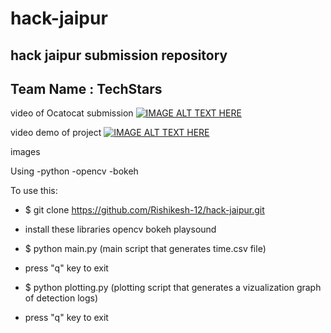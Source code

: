 # hack-jaipur
hack jaipur submission repository
----
## Team Name : TechStars

video of Ocatocat submission
[![IMAGE ALT TEXT HERE](http://img.youtube.com/vi/SKrlHjXN8xs/0.jpg)](https://www.youtube.com/watch?v=TDy1zCTIUDQ)

video demo of project
[![IMAGE ALT TEXT HERE](http://img.youtube.com/vi/SKrlHjXN8xs/0.jpg)](https://www.youtube.com/watch?v=-twIfnvzwsc)

images

Using 
-python 
-opencv
-bokeh


To use this:

* $ git clone https://github.com/Rishikesh-12/hack-jaipur.git

* install these libraries
    opencv
    bokeh
    playsound

* $ python main.py (main script that generates time.csv file)

* press "q" key to exit

* $ python plotting.py (plotting script that generates a vizualization graph of detection logs)

* press "q" key to exit

